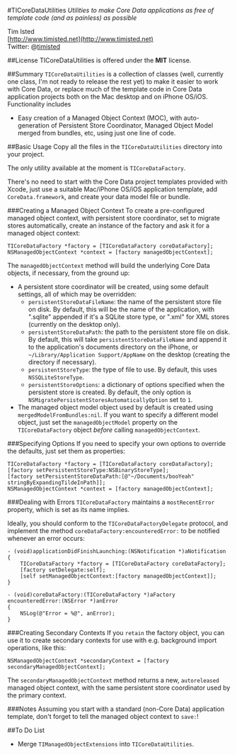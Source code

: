 #TICoreDataUtilities
*Utilities to make Core Data applications as free of template code (and as painless) as possible*  

Tim Isted  
[http://www.timisted.net](http://www.timisted.net)  
Twitter: @[timisted](http://twitter.com/timisted)

##License
TICoreDataUtilities is offered under the **MIT** license.

##Summary
`TICoreDataUtilities` is a collection of classes (well, currently one class, I'm not ready to release the rest yet) to make it easier to work with Core Data, or replace much of the template code in Core Data application projects both on the Mac desktop and on iPhone OS/iOS. Functionality includes

* Easy creation of a Managed Object Context (MOC), with auto-generation of Persistent Store Coordinator, Managed Object Model merged from bundles, etc, using just one line of code.

##Basic Usage
Copy all the files in the `TICoreDataUtilities` directory into your project.

The only utility available at the moment is `TICoreDataFactory`.

There's no need to start with the Core Data project templates provided with Xcode, just use a suitable Mac/iPhone OS/iOS application template, add `CoreData.framework`, and create your data model file or bundle.

###Creating a Managed Object Context
To create a pre-configured managed object context, with persistent store coordinator, set to migrate stores automatically, create an instance of the factory and ask it for a managed object context: 

    TICoreDataFactory *factory = [TICoreDataFactory coreDataFactory];
    NSManagedObjectContext *context = [factory managedObjectContext];

The `managedObjectContext` method will build the underlying Core Data objects, if necessary, from the ground up:

* A persistent store coordinator will be created, using some default settings, all of which may be overridden:
  * `persistentStoreDataFileName`: the name of the persistent store file on disk. By default, this will be the name of the application, with ".sqlite" appended if it's a SQLite store type, or ".xml" for XML stores (currently on the desktop only).
  * `persistentStoreDataPath`: the path to the persistent store file on disk. By default, this will take `persistentStoreDataFileName` and append it to the application's documents directory on the iPhone, or `~/Library/Application Support/AppName` on the desktop (creating the directory if necessary).
  * `persistentStoreType`: the type of file to use. By default, this uses `NSSQLiteStoreType`.
  * `persistentStoreOptions`: a dictionary of options specified when the persistent store is created. By default, the only option is `NSMigratePersistentStoresAutomaticallyOption` set to `1`.
* The managed object model object used by default is created using `mergedModelFromBundles:nil`. If you want to specify a different model object, just set the `managedObjectModel` property on the `TICoreDataFactory` object *before* calling `managedObjectContext`.

###Specifying Options
If you need to specify your own options to override the defaults, just set them as properties:

    TICoreDataFactory *factory = [TICoreDataFactory coreDataFactory];
    [factory setPersistentStoreType:NSBinaryStoreType];
    [factory setPersistentStoreDataPath:[@"~/Documents/booYeah" stringByExpandingTildeInPath]];
    NSManagedObjectContext *context = [factory managedObjectContext];

###Dealing with Errors
`TICoreDataFactory` maintains a `mostRecentError` property, which is set as its name implies.

Ideally, you should conform to the `TICoreDataFactoryDelegate` protocol, and implement the method `coreDataFactory:encounteredError:` to be notified whenever an error occurs:

    - (void)applicationDidFinishLaunching:(NSNotification *)aNotification
    {
        TICoreDataFactory *factory = [TICoreDataFactory coreDataFactory];
        [factory setDelegate:self];
        [self setManagedObjectContext:[factory managedObjectContext]];
    }
    
    - (void)coreDataFactory:(TICoreDataFactory *)aFactory encounteredError:(NSError *)anError
    {
        NSLog(@"Error = %@", anError);
    }

###Creating Secondary Contexts
If you `retain` the factory object, you can use it to create secondary contexts for use with e.g. background import operations, like this:

    NSManagedObjectContext *secondaryContext = [factory secondaryManagedObjectContext];

The `secondaryManagedObjectContext` method returns a new, `autoreleased` managed object context, with the same persistent store coordinator used by the primary context.

###Notes
Assuming you start with a standard (non-Core Data) application template, don't forget to tell the managed object context to `save:`!

##To Do List
* Merge `TIManagedObjectExtensions` into `TICoreDataUtilities`.